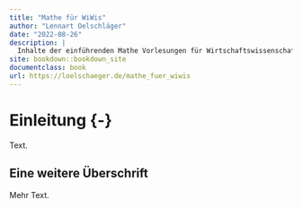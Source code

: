 ```yaml
--- 
title: "Mathe für WiWis"
author: "Lennart Oelschläger"
date: "2022-08-26"
description: |
  Inhalte der einführenden Mathe Vorlesungen für Wirtschaftswissenschaftler
site: bookdown::bookdown_site
documentclass: book
url: https://loelschaeger.de/mathe_fuer_wiwis
---
```


# Einleitung {-}

Text.

## Eine weitere Überschrift 

Mehr Text.
